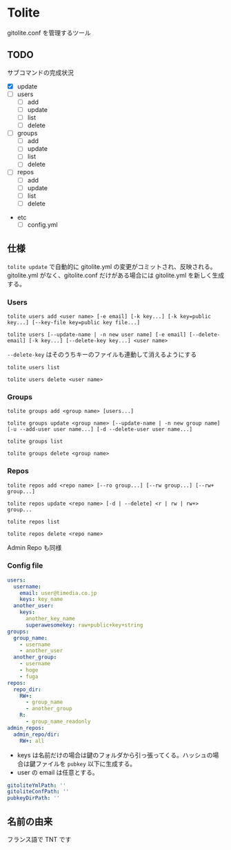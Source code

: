 # Tolite

gitolite.conf を管理するツール

## TODO

サブコマンドの完成状況

- [x] update
- [ ] users
  - [ ] add
  - [ ] update
  - [ ] list
  - [ ] delete
- [ ] groups
  - [ ] add
  - [ ] update
  - [ ] list
  - [ ] delete
- [ ] repos
  - [ ] add
  - [ ] update
  - [ ] list
  - [ ] delete
- etc
  - [ ] config.yml

## 仕様

`tolite update` で自動的に gitolite.yml の変更がコミットされ、反映される。gitolite.yml がなく、gitolite.conf だけがある場合には gitolite.yml を新しく生成する。

### Users

`tolite users add <user name> [-e email] [-k key...] [-k key=public key...] [--key-file key=public key file...]`

`tolite users [--update-name | -n new user name] [-e email] [--delete-email] [-k key...] [--delete-key key...] <user name>`

`--delete-key` はそのうちキーのファイルも連動して消えるようにする

`tolite users list`

`tolite users delete <user name>`

### Groups

`tolite groups add <group name> [users...]`

`tolite groups update <group name> [--update-name | -n new group name] [-u --add-user user name...] [-d --delete-user user name...]`

`tolite groups list`

`tolite groups delete <group name>`

### Repos

`tolite repos add <repo name> [--ro group...] [--rw group...] [--rw+ group...]`

`tolite repos update <repo name> [-d | --delete] <r | rw | rw+> group...`

`tolite repos list`

`tolite repos delete <repo name>`

Admin Repo も同様

### Config file

```gitolite.yml
users:
  username:
    email: user@timedia.co.jp
    keys: key_name
  another_user:
    keys:
      another_key_name
      superawesomekey: raw+public+key+string
groups:
  group_name:
    - username
    - another_user
  another_group:
    - username
    - hoge
    - fuga
repos:
  repo_dir:
    RW+:
      - group_name
      - another_group
    R:
      - group_name_readonly
admin_repos:
  admin_repo/dir:
    RW+: all
```

- keys は名前だけの場合は鍵のフォルダから引っ張ってくる。ハッシュの場合は鍵ファイルを `pubkey` 以下に生成する。
- user の email は任意とする。

```.config/tolite/config.yml
gitoliteYmlPath: ''
gitoliteConfPath: ''
pubkeyDirPath: ''
```

## 名前の由来

フランス語で TNT です
